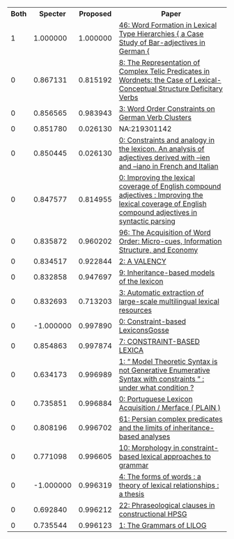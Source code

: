 <html><table><tr>
<th>Both</th>
<th>Specter</th>
<th>Proposed</th>
<th>Paper</th>
</tr>
<tr>
<td>1</td>
<td>1.000000</td>
<td>1.000000</td>
<td><a href="https://www.semanticscholar.org/paper/34785a21642f7b2e1adbd8f4a0adf6b95446761c">46: Word Formation in Lexical Type Hierarchies { a Case Study of Bar-adjectives in German {</a></td>
</tr>
<tr>
<td>0</td>
<td>0.867131</td>
<td>0.815192</td>
<td><a href="https://www.semanticscholar.org/paper/74d6f221c643ccf61ef18d3600c22431cfaaeb36">8: The Representation of Complex Telic Predicates in Wordnets: the Case of Lexical-Conceptual Structure Deficitary Verbs</a></td>
</tr>
<tr>
<td>0</td>
<td>0.856565</td>
<td>0.983943</td>
<td><a href="https://www.semanticscholar.org/paper/eb1e96e5a60e1695f6b74634f8844769ae106efc">3: Word Order Constraints on German Verb Clusters</a></td>
</tr>
<tr>
<td>0</td>
<td>0.851780</td>
<td>0.026130</td>
<td>NA:219301142</td>
</tr>
<tr>
<td>0</td>
<td>0.850445</td>
<td>0.026130</td>
<td><a href="https://www.semanticscholar.org/paper/7bef9cd013ef861eabb3170e6054478b1b426042">0: Constraints and analogy in the lexicon. An analysis of adjectives derived with –ien and –iano in French and Italian</a></td>
</tr>
<tr>
<td>0</td>
<td>0.847577</td>
<td>0.814955</td>
<td><a href="https://www.semanticscholar.org/paper/0c2a8697e75d8b19400a21c4ac523f96d0a9a6a4">0: Improving the lexical coverage of English compound adjectives : Improving the lexical coverage of English compound adjectives in syntactic parsing</a></td>
</tr>
<tr>
<td>0</td>
<td>0.835872</td>
<td>0.960202</td>
<td><a href="https://www.semanticscholar.org/paper/06592f52417bdd917f2282fd2132dc3fd8fedddf">96: The Acquisition of Word Order: Micro-cues, Information Structure, and Economy</a></td>
</tr>
<tr>
<td>0</td>
<td>0.834517</td>
<td>0.922844</td>
<td><a href="https://www.semanticscholar.org/paper/c53f0fb983173db3d97a191047d15873ffbe56b9">2: A VALENCY</a></td>
</tr>
<tr>
<td>0</td>
<td>0.832858</td>
<td>0.947697</td>
<td><a href="https://www.semanticscholar.org/paper/99bdf2eb22c40af9195098081477899c8e21bcc7">9: Inheritance-based models of the lexicon</a></td>
</tr>
<tr>
<td>0</td>
<td>0.832693</td>
<td>0.713203</td>
<td><a href="https://www.semanticscholar.org/paper/d7f1e014c63303b558adbec0b3b5497759bfb248">3: Automatic extraction of large-scale multilingual lexical resources</a></td>
</tr>
<tr>
<td>0</td>
<td>-1.000000</td>
<td>0.997890</td>
<td><a href="https://www.semanticscholar.org/paper/96baaa52b10df6d82b9ded03eacbfa351ef49917">0: Constraint-based LexiconsGosse</a></td>
</tr>
<tr>
<td>0</td>
<td>0.854863</td>
<td>0.997874</td>
<td><a href="https://www.semanticscholar.org/paper/e681b409c5ac3a922af36954b8e9f7baeeac755c">7: CONSTRAINT-BASED LEXICA</a></td>
</tr>
<tr>
<td>0</td>
<td>0.634173</td>
<td>0.996989</td>
<td><a href="https://www.semanticscholar.org/paper/520037b60d2b13026f72911ebb563aaeac2a136c">1: “ Model Theoretic Syntax is not Generative Enumerative Syntax with constraints ” : under what condition ?</a></td>
</tr>
<tr>
<td>0</td>
<td>0.735851</td>
<td>0.996884</td>
<td><a href="https://www.semanticscholar.org/paper/d8bb0f48cb2b5fd71fa2aabf319282a5308b3edc">0: Portuguese Lexicon Acquisition / Merface ( PLAIN )</a></td>
</tr>
<tr>
<td>0</td>
<td>0.808196</td>
<td>0.996702</td>
<td><a href="https://www.semanticscholar.org/paper/541399ba32ab88d84c2f7f1281bd80aab6ee92b9">61: Persian complex predicates and the limits of inheritance-based analyses</a></td>
</tr>
<tr>
<td>0</td>
<td>0.771098</td>
<td>0.996605</td>
<td><a href="https://www.semanticscholar.org/paper/d8b5c3315bd2050186aebdd1a9af6cbe5416307d">10: Morphology in constraint-based lexical approaches to grammar</a></td>
</tr>
<tr>
<td>0</td>
<td>-1.000000</td>
<td>0.996319</td>
<td><a href="https://www.semanticscholar.org/paper/5a9839b97a9d33ef199e79e6a511992373ab1522">4: The forms of words : a theory of lexical relationships : a thesis</a></td>
</tr>
<tr>
<td>0</td>
<td>0.692840</td>
<td>0.996212</td>
<td><a href="https://www.semanticscholar.org/paper/a6a30a2b5eb34c12790ade827f5cf5e8abd3e3f9">22: Phraseological clauses in constructional HPSG</a></td>
</tr>
<tr>
<td>0</td>
<td>0.735544</td>
<td>0.996123</td>
<td><a href="https://www.semanticscholar.org/paper/60c2887b60408949e50e7e028b4ce46d6f8adb2d">1: The Grammars of LILOG</a></td>
</tr>
</table></html>
